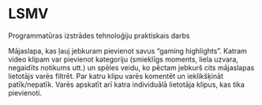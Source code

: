 # LSMV
Programmatūras izstrādes tehnoloģiju praktiskais darbs

Mājaslapa, kas ļauj jebkuram pievienot savus “gaming highlights”. Katram video klipam var pievienot kategoriju (smieklīgs moments, liela uzvara, negaidīts notikums utt.) un spēles veidu, ko pēctam jebkurš cits mājaslapas lietotājs varēs filtrēt. Par katru klipu varēs komentēt un ieklikšķināt patīk/nepatīk. Varēs apskatīt arī katra individuālā lietotāja klipus, kas tika pievienoti.

